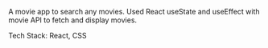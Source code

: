 A movie app to search any movies. Used React useState and useEffect with movie API to fetch and display movies.

Tech Stack: React, CSS
